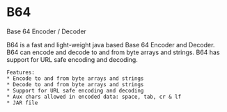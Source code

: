 # B64

Base 64 Encoder / Decoder

B64 is a fast and light-weight java based Base 64 Encoder and Decoder. B64 can encode and decode to and from byte arrays and strings. B64 has support for URL safe encoding and decoding.

    Features:
    * Encode to and from byte arrays and strings
    * Decode to and from byte arrays and strings
    * Support for URL safe encoding and decoding
    * Aux chars allowed in encoded data: space, tab, cr & lf
    * JAR file

